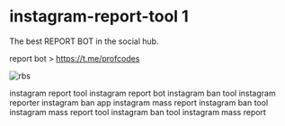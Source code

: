 # instagram-report-tool 1

The best REPORT BOT in the social hub. 

report bot > https://t.me/profcodes

![rbs](https://github.com/user-attachments/assets/79d4022f-853b-4acb-adb9-f7db7ce6ce55)

instagram report tool
instagram report bot
instagram ban tool
instagram reporter
instagram ban app
instagram mass report
instagram ban tool
instagram mass report tool
instagram ban tool
instagram mass report
